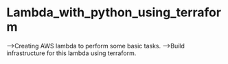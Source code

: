 # Lambda_with_python_using_terraform

-->Creating AWS lambda to perform some basic tasks.
-->Build infrastructure for this lambda using terraform.
